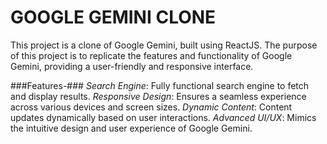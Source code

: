  # GOOGLE GEMINI CLONE #
This project is a clone of Google Gemini, built using ReactJS. The purpose of this project is to replicate the features and functionality of Google Gemini, providing a user-friendly and responsive interface.

###Features-###
*Search Engine*: Fully functional search engine to fetch and display results.
*Responsive Design*: Ensures a seamless experience across various devices and screen sizes.
*Dynamic Content*: Content updates dynamically based on user interactions.
*Advanced UI/UX*: Mimics the intuitive design and user experience of Google Gemini.
